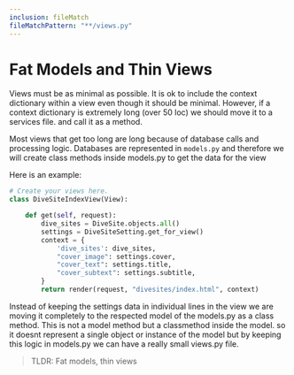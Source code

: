 ```yaml
---
inclusion: fileMatch
fileMatchPattern: "**/views.py"
---
```


# Fat Models and Thin Views

Views must be as minimal as possible. It is ok to include the context dictionary within a view even though it should be minimal. However, if a context dictionary is extremely long (over 50 loc) we should move it to a services file. and call it as a method.

Most views that get too long are long because of database calls and processing logic. Databases are represented in `models.py` and therefore we will create class methods inside models.py to get the data for the view

Here is an example:

```python
# Create your views here.
class DiveSiteIndexView(View):

    def get(self, request):
        dive_sites = DiveSite.objects.all()
        settings = DiveSiteSetting.get_for_view()
        context = {
            'dive_sites': dive_sites,
            "cover_image": settings.cover,
            "cover_text": settings.title,
            "cover_subtext": settings.subtitle,
        }
        return render(request, "divesites/index.html", context)
```

Instead of keeping the settings data in individual lines in the view we are moving it completely to the respected model of the models.py as a class method. This is not a model method but a classmethod inside the model. so it doesnt represent a single object or instance of the model but by keeping this logic in models.py we can have a really small views.py file.

>TLDR: Fat models, thin views